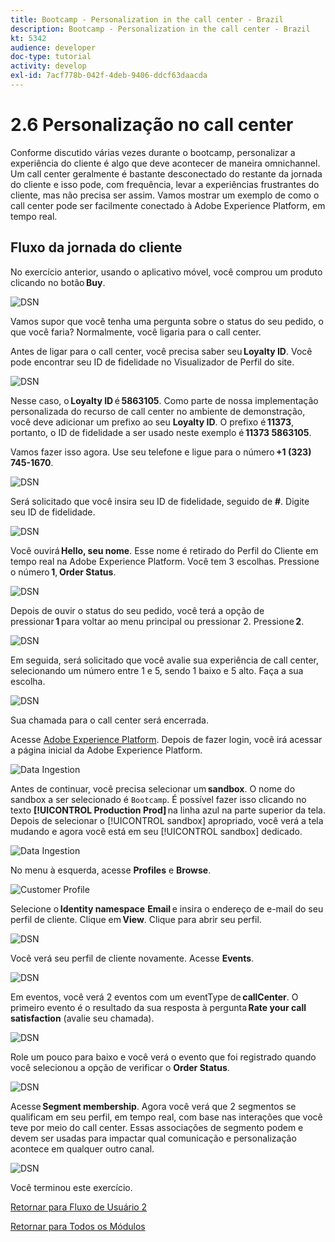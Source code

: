 ```yaml
---
title: Bootcamp - Personalization in the call center - Brazil
description: Bootcamp - Personalization in the call center - Brazil
kt: 5342
audience: developer
doc-type: tutorial
activity: develop
exl-id: 7acf778b-042f-4deb-9406-ddcf63daacda
---
```

# 2.6 Personalização no call center

Conforme discutido várias vezes durante o bootcamp, personalizar a experiência do cliente é algo que deve acontecer de maneira omnichannel. Um call center geralmente é bastante desconectado do restante da jornada do cliente e isso pode, com frequência, levar a experiências frustrantes do cliente, mas não precisa ser assim. Vamos mostrar um exemplo de como o call center pode ser facilmente conectado à Adobe Experience Platform, em tempo real. 

## Fluxo da jornada do cliente

No exercício anterior, usando o aplicativo móvel, você comprou um produto clicando no botão **Buy**. 

![DSN](./images/app20.png)

Vamos supor que você tenha uma pergunta sobre o status do seu pedido, o que você faria? Normalmente, você ligaria para o call center. 

Antes de ligar para o call center, você precisa saber seu **Loyalty ID**. Você pode encontrar seu ID de fidelidade no Visualizador de Perfil do site.

![DSN](./images/cc1.png)

Nesse caso, o **Loyalty ID** é **5863105**. Como parte de nossa implementação personalizada do recurso de call center no ambiente de demonstração, você deve adicionar um prefixo ao seu **Loyalty ID**. O prefixo é **11373**, portanto, o ID de fidelidade a ser usado neste exemplo é **11373 5863105**. 

Vamos fazer isso agora. Use seu telefone e ligue para o número **+1 (323) 745-1670**. 

![DSN](./images/cc2.png)

Será solicitado que você insira seu ID de fidelidade, seguido de **#**. Digite seu ID de fidelidade. 

![DSN](./images/cc3.png)

Você ouvirá **Hello, seu nome**. Esse nome é retirado do Perfil do Cliente em tempo real na Adobe Experience Platform. Você tem 3 escolhas. Pressione o número **1**, **Order Status**. 

![DSN](./images/cc4.png)

Depois de ouvir o status do seu pedido, você terá a opção de pressionar **1** para voltar ao menu principal ou pressionar 2. Pressione **2**.

![DSN](./images/cc5.png)

Em seguida, será solicitado que você avalie sua experiência de call center, selecionando um número entre 1 e 5, sendo 1 baixo e 5 alto. Faça a sua escolha. 

![DSN](./images/cc6.png)

Sua chamada para o call center será encerrada. 

Acesse [Adobe Experience Platform](https://experience.adobe.com/platform). Depois de fazer login, você irá acessar a página inicial da Adobe Experience Platform.

![Data Ingestion](./images/home.png)

Antes de continuar, você precisa selecionar um **sandbox**. O nome do sandbox a ser selecionado é ``Bootcamp``. É possível fazer isso clicando no texto **[!UICONTROL Production Prod]** na linha azul na parte superior da tela. Depois de selecionar o [!UICONTROL sandbox] apropriado, você verá a tela mudando e agora você está em seu [!UICONTROL sandbox] dedicado. 

![Data Ingestion](./images/sb1.png)

No menu à esquerda, acesse **Profiles** e **Browse**.

![Customer Profile](./images/homemenu.png)

Selecione o **Identity namespace** **Email** e insira o endereço de e-mail do seu perfil de cliente. Clique em **View**. Clique para abrir seu perfil. 

![DSN](./images/cc7.png)

Você verá seu perfil de cliente novamente. Acesse **Events**.

![DSN](./images/cc8.png)

Em eventos, você verá 2 eventos com um eventType de **callCenter**. O primeiro evento é o resultado da sua resposta à pergunta **Rate your call satisfaction** (avalie seu chamada). 

![DSN](./images/cc9.png)

Role um pouco para baixo e você verá o evento que foi registrado quando você selecionou a opção de verificar o **Order Status**.

![DSN](./images/cc10.png)

Acesse **Segment membership**. Agora você verá que 2 segmentos se qualificam em seu perfil, em tempo real, com base nas interações que você teve por meio do call center. Essas associações de segmento podem e devem ser usadas para impactar qual comunicação e personalização acontece em qualquer outro canal. 

![DSN](./images/cc11.png)

Você terminou este exercício.

[Retornar para Fluxo de Usuário 2](./uc2.md)

[Retornar para Todos os Módulos](../../overview.md)
